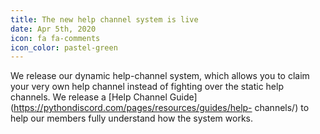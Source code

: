```yaml
---
title: The new help channel system is live
date: Apr 5th, 2020
icon: fa fa-comments
icon_color: pastel-green
---
```


We release our dynamic help-channel system, which allows you to claim your very
own help channel instead of fighting over the static help channels. We release a
[Help Channel Guide](https://pythondiscord.com/pages/resources/guides/help-
channels/) to help our members fully understand how the system works.
